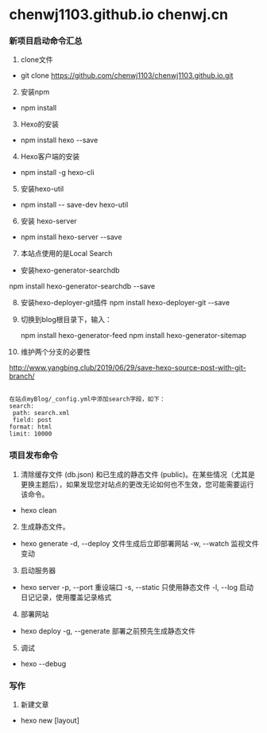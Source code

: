 # chenwj1103.github.io  chenwj.cn

### 新项目启动命令汇总
1. clone文件
- git clone https://github.com/chenwj1103/chenwj1103.github.io.git

2. 安装npm
- npm install

3. Hexo的安装
- npm install hexo --save

4. Hexo客户端的安装
- npm install -g hexo-cli

5. 安装hexo-util
- npm install -- save-dev hexo-util

6. 安装 hexo-server 
- npm install hexo-server --save

7. 本站点使用的是Local Search
- 安装hexo-generator-searchdb

npm install hexo-generator-searchdb --save

8. 安装hexo-deployer-git插件
npm install hexo-deployer-git --save

9. 切换到blog根目录下，输入：
   
   npm install hexo-generator-feed
   npm install hexo-generator-sitemap
   
10. 维护两个分支的必要性

http://www.yangbing.club/2019/06/29/save-hexo-source-post-with-git-branch/ 
```

在站点myBlog/_config.yml中添加search字段，如下：
search:
 path: search.xml
 field: post
format: html
limit: 10000

```



### 项目发布命令

1. 清除缓存文件 (db.json) 和已生成的静态文件 (public)。在某些情况（尤其是更换主题后），如果发现您对站点的更改无论如何也不生效，您可能需要运行该命令。
- hexo clean

2. 生成静态文件。
- hexo generate 
  -d, --deploy  文件生成后立即部署网站
  -w, --watch 监视文件变动

3. 启动服务器
- hexo server
  -p, --port  重设端口
  -s, --static  只使用静态文件
  -l, --log 启动日记记录，使用覆盖记录格式

4. 部署网站
- hexo deploy
  -g, --generate  部署之前预先生成静态文件

5. 调试
- hexo --debug


### 写作

1. 新建文章
- hexo new [layout] <title>

  新建一篇文章。如果没有设置 layout 的话，默认使用 _config.yml 中的 default_layout 参数代替。如果标题包含空格的话，请使用引号括起来。

2. 显示草稿
- hexo --draft


3. 新建一个网站。如果没有设置 folder ，Hexo 默认在目前的文件夹建立网站
- hexo init [folder]

 
https://liguanghe.github.io/2017/11/06/blogRebuilt/


